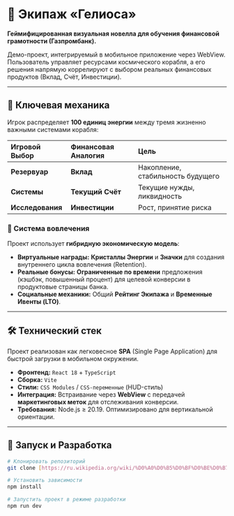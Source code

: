 # 🌌 Экипаж «Гелиоса»

**Геймифицированная визуальная новелла для обучения финансовой грамотности (Газпромбанк).**

Демо-проект, интегрируемый в мобильное приложение через WebView. Пользователь управляет ресурсами космического корабля, а его решения напрямую коррелируют с выбором реальных финансовых продуктов (Вклад, Счёт, Инвестиции).

---

## 🔑 Ключевая механика

Игрок распределяет **100 единиц энергии** между тремя жизненно важными системами корабля:

| Игровой Выбор | Финансовая Аналогия | Цель |
| :--- | :--- | :--- |
| **Резервуар** | **Вклад** | Накопление, стабильность будущего |
| **Системы** | **Текущий Счёт** | Текущие нужды, ликвидность |
| **Исследования** | **Инвестиции** | Рост, принятие риска |

### 🎁 Система вовлечения
Проект использует **гибридную экономическую модель**:
* **Виртуальные награды:** **Кристаллы Энергии** и **Значки** для создания внутреннего цикла вовлечения (Retention).
* **Реальные бонусы:** **Ограниченные по времени** предложения (кэшбэк, повышенный процент) для целевой конверсии в продуктовые страницы банка.
* **Социальные механики:** Общий **Рейтинг Экипажа** и **Временные Ивенты (LTO)**.

---

## 🛠 Технический стек

Проект реализован как легковесное **SPA** (Single Page Application) для быстрой загрузки в мобильном окружении.

* **Фронтенд:** `React 18` + `TypeScript`
* **Сборка:** `Vite`
* **Стили:** `CSS Modules` / `CSS-переменные` (HUD-стиль)
* **Интеграция:** Встраивание через **WebView** с передачей **маркетинговых меток** для отслеживания конверсии.
* **Требования:** Node.js ≥ 20.19. Оптимизировано для вертикальной ориентации.

---

## 🚀 Запуск и Разработка

```bash
# Клонировать репозиторий
git clone [https://ru.wikipedia.org/wiki/%D0%A0%D0%B5%D0%BF%D0%BE%D0%B7%D0%B8%D1%82%D0%BE%D1%80%D0%B8%D0%B9](https://ru.wikipedia.org/wiki/%D0%A0%D0%B5%D0%BF%D0%BE%D0%B7%D0%B8%D1%82%D0%BE%D1%80%D0%B8%D0%B9)

# Установить зависимости
npm install

# Запустить проект в режиме разработки
npm run dev
```
